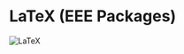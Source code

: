 # LaTeX (EEE Packages)

![LaTeX](https://img.shields.io/badge/latex-%23008080.svg?style=for-the-badge&logo=latex&logoColor=white)
